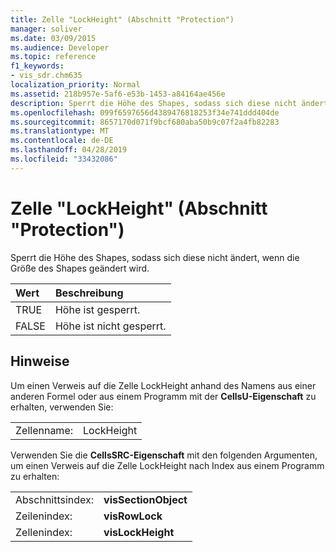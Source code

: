 ```yaml
---
title: Zelle "LockHeight" (Abschnitt "Protection")
manager: soliver
ms.date: 03/09/2015
ms.audience: Developer
ms.topic: reference
f1_keywords:
- vis_sdr.chm635
localization_priority: Normal
ms.assetid: 218b957e-5af6-e53b-1453-a84164ae456e
description: Sperrt die Höhe des Shapes, sodass sich diese nicht ändert, wenn die Größe des Shapes geändert wird.
ms.openlocfilehash: 099f6597656d4389476818253f34e741ddd404de
ms.sourcegitcommit: 8657170d071f9bcf680aba50b9c07f2a4fb82283
ms.translationtype: MT
ms.contentlocale: de-DE
ms.lasthandoff: 04/28/2019
ms.locfileid: "33432086"
---
```

# <a name="lockheight-cell-protection-section"></a>Zelle "LockHeight" (Abschnitt "Protection")

Sperrt die Höhe des Shapes, sodass sich diese nicht ändert, wenn die Größe des Shapes geändert wird.
  
|**Wert**|**Beschreibung**|
|:-----|:-----|
| TRUE  <br/> | Höhe ist gesperrt.  <br/> |
| FALSE  <br/> | Höhe ist nicht gesperrt.  <br/> |
   
## <a name="remarks"></a>Hinweise

Um einen Verweis auf die Zelle LockHeight anhand des Namens aus einer anderen Formel oder aus einem Programm mit der **CellsU-Eigenschaft** zu erhalten, verwenden Sie: 
  
|||
|:-----|:-----|
| Zellenname:  <br/> | LockHeight  <br/> |
   
Verwenden Sie die **CellsSRC-Eigenschaft** mit den folgenden Argumenten, um einen Verweis auf die Zelle LockHeight nach Index aus einem Programm zu erhalten: 
  
|||
|:-----|:-----|
| Abschnittsindex:  <br/> |**visSectionObject** <br/> |
| Zeilenindex:  <br/> |**visRowLock** <br/> |
| Zellenindex:  <br/> |**visLockHeight** <br/> |
   

